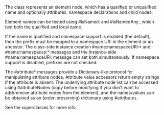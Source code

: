 The class represents an element node, which has a qualified or unqualified name and optionally attributes, namespace declarations and child nodes.

Element names can be tested using #isNamed: and #isNamedAny:, which test both the qualified and local name.

If the name is qualified and namespace support is enabled (the default), then the prefix must be mapped to a namespace URI in the element or an ancestor. The class-side instance creation #name:namespaceURI:* and #name:namespaces:* messages and the instance-side #name:namespaceURI: message can set both simultaneously. If namespace support is disabled, prefixes are not checked.

The #attribute* messages provide a Dictionary-like protocol for manipulating attribute nodes. Attribute value accessors return empty strings if the attribute is absent. The underlying attribute node list can be accessed using #attributeNodes (copy before modifying if you don't want to add/remove attribute nodes from the element), and the names/values can be obtained as an (order-preserving) dictionary using #attributes.

See the superclasses for more info.